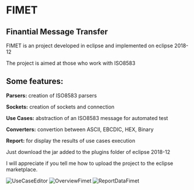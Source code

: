 # FIMET

## Finantial Message Transfer

FIMET is an project developed in eclipse and implemented on eclipse 2018-12

The project is aimed at those who work with ISO8583

## Some features:

**Parsers:** creation of ISO8583 parsers

**Sockets:** creation of sockets and connection

**Use Cases:** abstraction of an ISO8583 message for automated test

**Converters:** convertion between ASCII, EBCDIC, HEX, Binary

**Report:** for display the results of use cases execution

Just download the jar added to the plugins folder of eclipse 2018-12

I will appreciate if you tell me how to upload the project to the eclipse marketplace.


![UseCaseEditor](https://user-images.githubusercontent.com/6531429/70768444-c807ae80-1d2a-11ea-8988-f4e321a6e957.PNG)
![OverviewFimet](https://user-images.githubusercontent.com/6531429/70770950-1457ec00-1d35-11ea-8463-d72a38c05b8e.PNG)
![ReportDataFimet](https://user-images.githubusercontent.com/6531429/70764785-401ba780-1d1e-11ea-91a1-e9afc53239ad.PNG)
